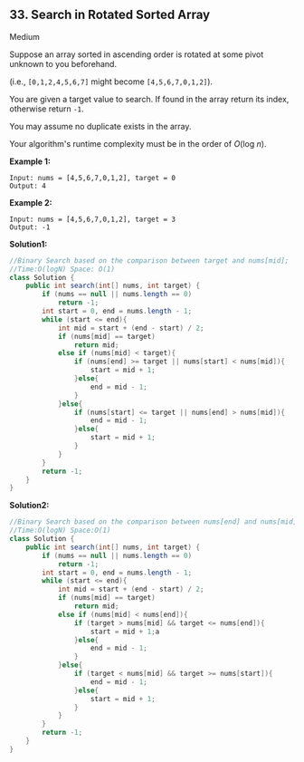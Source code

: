 ## 33. Search in Rotated Sorted Array

Medium

Suppose an array sorted in ascending order is rotated at some pivot unknown to you beforehand.

(i.e., `[0,1,2,4,5,6,7]` might become `[4,5,6,7,0,1,2]`).

You are given a target value to search. If found in the array return its index, otherwise return `-1`.

You may assume no duplicate exists in the array.

Your algorithm's runtime complexity must be in the order of *O*(log *n*).

**Example 1:**

```
Input: nums = [4,5,6,7,0,1,2], target = 0
Output: 4
```

**Example 2:**

```
Input: nums = [4,5,6,7,0,1,2], target = 3
Output: -1
```

**Solution1:**

```java
//Binary Search based on the comparison between target and nums[mid];
//Time:O(logN) Space: O(1)
class Solution {
    public int search(int[] nums, int target) {
        if (nums == null || nums.length == 0)
            return -1;
        int start = 0, end = nums.length - 1;
        while (start <= end){
            int mid = start + (end - start) / 2;
            if (nums[mid] == target)
                return mid;
            else if (nums[mid] < target){
                if (nums[end] >= target || nums[start] < nums[mid]){
                    start = mid + 1;
                }else{
                    end = mid - 1;
                }
            }else{
                if (nums[start] <= target || nums[end] > nums[mid]){
                    end = mid - 1;
                }else{
                    start = mid + 1;
                }
            }
        }
        return -1;
    }
}
```

**Solution2:**

```java
//Binary Search based on the comparison between nums[end] and nums[mid]
//Time:O(logN) Space:O(1) 
class Solution {
    public int search(int[] nums, int target) {
        if (nums == null || nums.length == 0)
            return -1;
        int start = 0, end = nums.length - 1;
        while (start <= end){
            int mid = start + (end - start) / 2;
            if (nums[mid] == target)
                return mid;
            else if (nums[mid] < nums[end]){
                if (target > nums[mid] && target <= nums[end]){
                    start = mid + 1;a
                }else{
                    end = mid - 1;
                }
            }else{
                if (target < nums[mid] && target >= nums[start]){
                    end = mid - 1;
                }else{
                    start = mid + 1;
                }
            }
        }
        return -1;
    }
}
```

